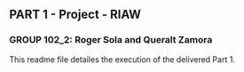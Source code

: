 ## PART 1 - Project - RIAW
### GROUP 102_2: Roger Sola and Queralt Zamora


This readme file detailes the execution of the delivered Part 1.

